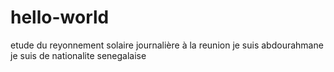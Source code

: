 # hello-world
etude du reyonnement solaire journalière à la reunion
je suis abdourahmane je suis de nationalite senegalaise 
